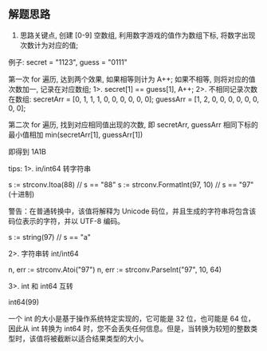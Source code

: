 ## 解题思路

1. 思路关键点, 创建 [0-9] 空数组, 利用数字游戏的值作为数组下标, 将数字出现次数计为对应的值; 

例子: secret = "1123", guess = "0111"

第一次 for 遍历, 达到两个效果, 如果相等则计为 A++; 如果不相等, 则将对应的值次数加一, 记录在对应数组; 
1>. secret[1] == guess[1], A++;
2>. 不相同记录次数在数组: 
    secretArr = [0, 1, 1, 1, 0, 0, 0, 0, 0, 0]; guessArr = [1, 2, 0, 0, 0, 0, 0, 0, 0, 0];

第二次 for 遍历, 找到对应相同值出现的次数, 即 secretArr, guessArr 相同下标的最小值相加 min(secretArr[1], guessArr[1])

即得到 1A1B

tips: 
1>. in/int64 转字符串

s := strconv.Itoa(88) // s == "88"
s := strconv.FormatInt(97, 10) // s == "97" (十进制)

警告：在普通转换中，该值将解释为 Unicode 码位，并且生成的字符串将包含该码位表示的字符，并以 UTF-8 编码。

s := string(97) // s == "a"

2>. 字符串转 int/int64

n, err := strconv.Atoi("97")
n, err := strconv.ParseInt("97", 10, 64)

3>. int 和 int64 互转

int64(99)

一个 int 的大小是基于操作系统特定实现的，它可能是 32 位，也可能是 64 位，因此从 int 转换为 int64 时，您不会丢失任何信息。但是，当转换为较短的整数类型时，该值将被截断以适合结果类型的大小。








